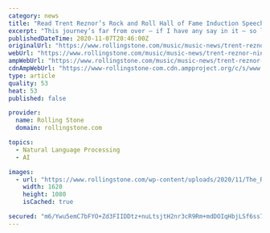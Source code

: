 ```yaml
---
category: news
title: "Read Trent Reznor’s Rock and Roll Hall of Fame Induction Speech for Nine Inch Nails"
excerpt: "This journey’s far from over — if I have any say in it — so let’s stop fucking around, patting ourselves on the back and get to it”"
publishedDateTime: 2020-11-07T20:46:00Z
originalUrl: "https://www.rollingstone.com/music/music-news/trent-reznor-nine-inch-nails-rock-and-roll-hall-of-fame-speech-1086568/"
webUrl: "https://www.rollingstone.com/music/music-news/trent-reznor-nine-inch-nails-rock-and-roll-hall-of-fame-speech-1086568/"
ampWebUrl: "https://www.rollingstone.com/music/music-news/trent-reznor-nine-inch-nails-rock-and-roll-hall-of-fame-speech-1086568/amp/"
cdnAmpWebUrl: "https://www-rollingstone-com.cdn.ampproject.org/c/s/www.rollingstone.com/music/music-news/trent-reznor-nine-inch-nails-rock-and-roll-hall-of-fame-speech-1086568/amp/"
type: article
quality: 53
heat: 53
published: false

provider:
  name: Rolling Stone
  domain: rollingstone.com

topics:
  - Natural Language Processing
  - AI

images:
  - url: "https://www.rollingstone.com/wp-content/uploads/2020/11/The_Rock_and_Roll_Hall_of_Fame_2020_Inductions_Trent3.jpg"
    width: 1620
    height: 1080
    isCached: true

secured: "m6/Ywu5emC7bFYO+Zd3FIIDDtz+nuLtsjtH2nr3cR9Rm+mdDOIqHbjLSf6ss7hq2BD/+ZIXYHPfSgYtuWVdhc4CTRBRHYxCwqhFrvl79ghcjLFtujN7i8S1nQOFFtgJeJ3Yy4hd0OdypT9OhNkSYDGyt022KBR3owIJc4l/qYQh0fbk3xk/F3I3xmJPMoFif/ycLmZslNc7N6kmhNBwZY6N8jujXouYzivpBbwpqK/UkspAwV11ncwNbeqJJYDyHPhNcPOqJuerJMLItntRPOWBW9uPTbZO3MEaeDEJvbj/Oz9jXtAzEPJxiTAGTnlS6jUsga0yToPo9MmGjLLDQqVxtXFK0tiGzWmqXjYCCtdo=;Xhjaw0aExlVFCvHRZAdNBA=="
---
```


